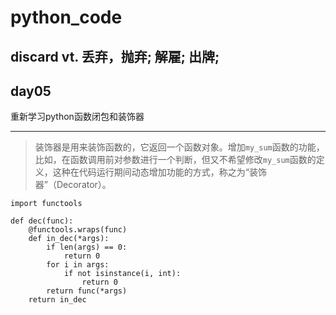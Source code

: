 # python_code

## discard  vt.	丢弃，抛弃; 解雇; 出牌;

## day05

重新学习python函数闭包和装饰器

___

> 装饰器是用来装饰函数的，它返回一个函数对象。增加`my_sum`函数的功能，比如，在函数调用前对参数进行一个判断，但又不希望修改`my_sum`函数的定义，这种在代码运行期间动态增加功能的方式，称之为“装饰器”（Decorator）。

```
import functools

def dec(func):
    @functools.wraps(func)
    def in_dec(*args):
        if len(args) == 0:
            return 0
        for i in args:
            if not isinstance(i, int):
                return 0
        return func(*args)
    return in_dec
```

